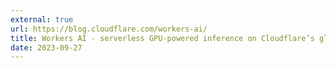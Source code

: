 ```yaml
---
external: true
url: https://blog.cloudflare.com/workers-ai/
title: Workers AI - serverless GPU-powered inference on Cloudflare’s global network
date: 2023-09-27
---
```

